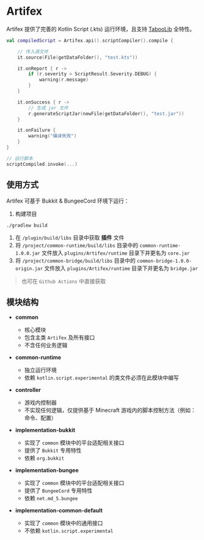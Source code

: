 # Artifex

Artifex 提供了完善的 Kotlin Script (.kts) 运行环境，且支持 [TabooLib](https://github.com/taboolib/taboolib) 全特性。

```kotlin
val compiledScript = Artifex.api().scriptCompiler().compile {

    // 传入源文件
    it.source(File(getDataFolder(), "test.kts"))

    it.onReport { r ->
        if (r.severity > ScriptResult.Severity.DEBUG) {
            warning(r.message)
        }
    }

    it.onSuccess { r ->
        // 生成 jar 文件
        r.generateScriptJar(newFile(getDataFolder(), "test.jar"))
    }

    it.onFailure {
        warning("编译失败")
    }
}

// 运行脚本
scriptCompiled.invoke(...)
```

## 使用方式

Artifex 可基于 Bukkit & BungeeCord 环境下运行：

1. 构建项目

```
./gradlew build
```

1. 在 `/plugin/build/libs` 目录中获取 **插件** 文件
2. 将 `/project/common-runtime/build/libs` 目录中的 `common-runtime-1.0.0.jar` 文件放入 `plugins/Artifex/runtime` 目录下并更名为 `core.jar`
3. 将 `/project/common-bridge/build/libs` 目录中的 `common-bridge-1.0.0-origin.jar` 文件放入 `plugins/Artifex/runtime` 目录下并更名为 `bridge.jar`

> 也可在 `Github Actions` 中直接获取

## 模块结构

* **common**
    * 核心模块
    * 包含主类 `Artifex` 及所有接口
    * 不含任何业务逻辑

* **common-runtime**
    * 独立运行环境
    * 依赖 `kotlin.script.experimental` 的类文件必须在此模块中编写

* **controller**
    * 游戏内控制器
    * 不实现任何逻辑，仅提供基于 Minecraft 游戏内的脚本控制方法（例如：命令、配置）

* **implementation-bukkit**
    * 实现了 `common` 模块中的平台适配相关接口
    * 提供了 `Bukkit` 专用特性
    * 依赖 `org.bukkit`

* **implementation-bungee**
    * 实现了 `common` 模块中的平台适配相关接口
    * 提供了 `BungeeCord` 专用特性
    * 依赖 `net.md_5.bungee`

* **implementation-common-default**
    * 实现了 `common` 模块中的通用接口
    * 不依赖 `kotlin.script.experimental`
